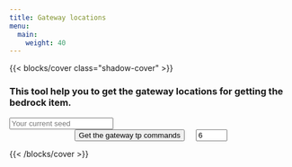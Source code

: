 ```yaml
---
title: Gateway locations
menu:
  main:
    weight: 40
---
```

<link rel="stylesheet" href="./api.css">
{{< blocks/cover class="shadow-cover"  >}}
<h3 class="mb-5">This tool help you to get the gateway locations for getting the bedrock item.</h3>
<input id="seed" type="text" class="form-control mb-3" placeholder="Your current seed" aria-label="Get your shadow seed" aria-describedby="basic-addon2">
<div class="input-group mb-3" style="display: flex; justify-content: center;">
<button id="getIt" class="btn btn-primary" type="button" onclick="makeRequest()">Get the gateway tp commands</button>
<div class="input-group-append">
<input id="count" type="number" value="6" name="count" min="6" max="40" style="margin-left: 20px">
</div>
</div>
<div id="results" style="white-space: pre-line;"></div>

{{< /blocks/cover >}}

<script src="./api.js?100"></script>

    
